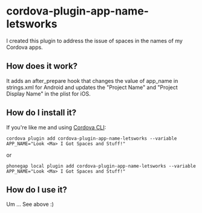 # cordova-plugin-app-name-letsworks
I created this plugin to address the issue of spaces in the names of my Cordova apps. 
 
## How does it work?
It adds an after_prepare hook that changes the value of app_name in strings.xml for Android and updates the "Project Name" and 
"Project Display Name" in the plist for iOS.

## How do I install it?

If you're like me and using [Cordova CLI](http://cordova.apache.org/):
```
cordova plugin add cordova-plugin-app-name-letsworks --variable APP_NAME="Look <Ma> I Got Spaces and Stuff!"
```

or

```
phonegap local plugin add cordova-plugin-app-name-letsworks --variable APP_NAME="Look <Ma> I Got Spaces and Stuff!"
```

## How do I use it?
Um ... See above :)




